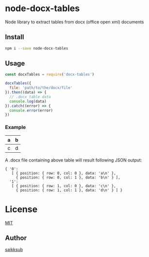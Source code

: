 # node-docx-tables
Node library to extract tables from docx (office open xml) documents

## Install
``` bash
npm i --save node-docx-tables
```

## Usage
``` JavaScript
const docxTables = require('docx-tables')

docxTables({
  file: 'path/to/the/docx/file'
}).then((data) => {
  // .docx table data
  console.log(data)
}).catch((error) => {
  console.error(error)
})
```

### Example

| a | b
|-|-|
| c | d

A .docx file containing above table will result following JSON output:
```
{ '0':
   [ { position: { row: 0, col: 0 }, data: 'a\n' },
     { position: { row: 0, col: 1 }, data: 'b\n' } ],
  '1':
   [ { position: { row: 1, col: 0 }, data: 'c\n' },
     { position: { row: 1, col: 1 }, data: 'd\n' } ] }
```

# License
[MIT](https://opensource.org/licenses/MIT)

## Author
[saikksub](https://github.com/saikksub)
